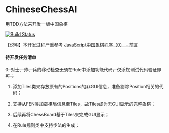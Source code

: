 # ChineseChessAI
用TDD方法来开发一版中国象棋

[![Build Status](https://travis-ci.com/welldoer/ChineseChessAI.svg?branch=master)](https://travis-ci.com/welldoer/ChineseChessAI)

【说明】本开发过程严重参考 [JavaScript中国象棋程序（0） - 前言](http://www.cnblogs.com/royhoo/p/6426394.html)



#### 待开发任务清单
~~0. 对士、帅、兵的移动检查无须在Rule中添加功能代码，仅添加测试代码验证即可；~~

1. 添加Tiles类来存放原有的Positions的非GUI信息，准备剔除Position相关的代码；

2. 支持从FEN类加载棋局信息至Tiles，故Tiles成为无GUI显示的完整象棋；

3. 后续再将ChessBoard基于Tiles来完成GUI显示；

4. 在Rule规则类中支持步法的生成；
